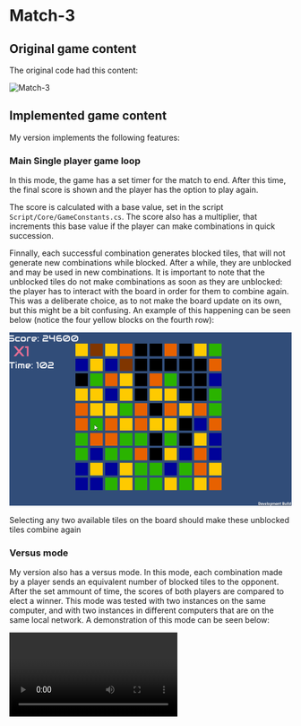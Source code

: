 # Match-3

## Original game content

The original code had this content:

![Match-3](/Match3.png?raw=true "Match-3")

## Implemented game content

My version implements the following features:

### Main Single player game loop

In this mode, the game has a set timer for the match to end. After this time, the final score is shown and the player has the option to play again.

The score is calculated with a base value, set in the script ```Script/Core/GameConstants.cs```. The score also has a multiplier, that increments this base value if the player can make combinations in quick succession.

Finnally, each successful combination generates blocked tiles, that will not generate new combinations while blocked. After a while, they are unblocked and may be used in new combinations. It is important to note that the unblocked
tiles do not make combinations as soon as they are unblocked: the player has to interact with the board in order for them to combine again. This was a deliberate choice, as to not make the board update on its own, but this might be a bit confusing. An example of this happening can be seen below (notice the four yellow blocks on the fourth row):

![Unblocking tiles](/Doc/UnblockingTiles.gif?raw=true "Unblocking tiles")

Selecting any two available tiles on the board should make these unblocked tiles combine again

### Versus mode

My version also has a versus mode. In this mode, each combination made by a player sends an equivalent number of blocked tiles to the opponent. After the set ammount of time, the scores of both players are compared to elect a winner. This mode was tested with two instances on the same computer, and with two instances in different computers that are on the same local network. A demonstration of this mode can be seen below:

![Versus Mode](/Doc/VersusMode.mp4?raw=true "Versus Mode")
